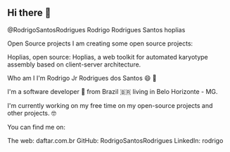 ## Hi there 👋

@RodrigoSantosRodrigues
Rodrigo Rodrigues Santos
hoplias

Open Source projects
I am creating some open source projects:

Hoplias, open source: Hoplias, a web toolkit for automated karyotype assembly based on client-server architecture.

Who am I
I'm Rodrigo Jr Rodrigues dos Santos 😄 👋

I'm a software developer 🤖 from Brazil 🇧🇷 living in Belo Horizonte - MG.

I'm currently working on my free time on my open-source projects and other projects. 🤓

You can find me on:

The web: daftar.com.br
GitHub: RodrigoSantosRodrigues
LinkedIn: rodrigo
